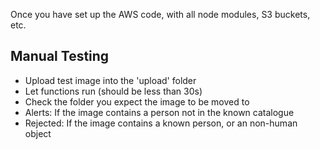 Once you have set up the AWS code, with all node modules, S3 buckets, etc. 

## Manual Testing
* Upload test image into the 'upload' folder
* Let functions run (should be less than 30s)
* Check the folder you expect the image to be moved to
* Alerts: If the image contains a person not in the known catalogue
* Rejected: If the image contains a known person, or an non-human object
